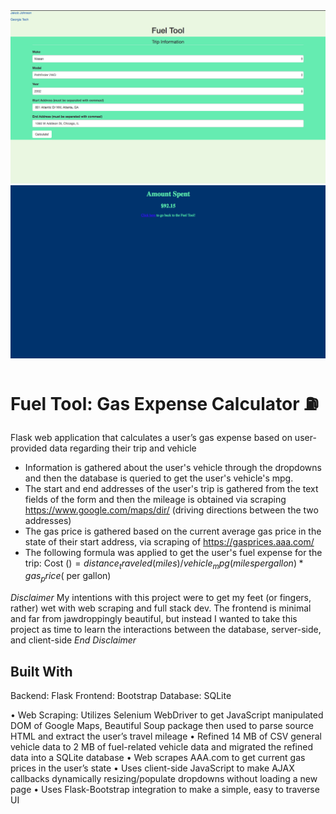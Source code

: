 <img src="https://github.com/jj10306/fuel_tool/blob/master/demo_images/main_page.png">
<img src="https://github.com/jj10306/fuel_tool/blob/master/demo_images/result_page.png">

# Fuel Tool: Gas Expense Calculator :fuelpump:
Flask web application that calculates a user’s gas expense based on user-provided data regarding their trip and vehicle

- Information is gathered about the user's vehicle through the dropdowns and then the database is queried to get the user's vehicle's mpg.
- The start and end addresses of the user's trip is gathered from the text fields of the form and then the mileage is obtained via scraping https://www.google.com/maps/dir/ (driving directions between the two addresses)
- The gas price is gathered based on the current average gas price in the state of their start address, via scraping of https://gasprices.aaa.com/ 
- The following formula was applied to get the user's fuel expense for the trip:
  Cost ($) = distance_traveled (miles) / vehicle_mpg (miles per gallon) * gas_price ($ per gallon)

*Disclaimer*
My intentions with this project were to get my feet (or fingers, rather) wet with web scraping and full stack dev. The frontend is minimal and far from jawdroppingly beautiful, but instead I wanted to take this project as time to learn the interactions between the database, server-side, and client-side
*End Disclaimer*

## Built With
Backend: Flask
Frontend: Bootstrap
Database: SQLite

•	Web Scraping: Utilizes Selenium WebDriver to get JavaScript manipulated DOM of Google Maps, Beautiful Soup package then used to parse source HTML and extract the user’s travel mileage
•	Refined 14 MB of CSV general vehicle data to 2 MB of fuel-related vehicle data and migrated the refined data into a SQLite database
•	Web scrapes AAA.com to get current gas prices in the user’s state
•	Uses client-side JavaScript to make AJAX callbacks dynamically resizing/populate dropdowns without loading a new page
•	Uses Flask-Bootstrap integration to make a simple, easy to traverse UI



